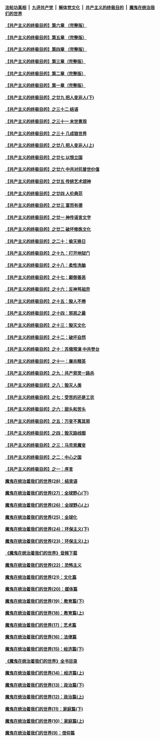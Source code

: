 ####  [法轮功真相](../../../../basic/blob/master/README.md?t=03132113) &nbsp;|&nbsp; [九评共产党](../../../../9ping.md/blob/master/README.md?t=03132113) &nbsp;|&nbsp; [解体党文化](../../../../jtdwh.md/blob/master/README.md?t=03132113)  &nbsp;|&nbsp; [共产主义的终极目的](../../../../gczydzjmd.md/blob/master/README.md?t=03132113) &nbsp;|&nbsp; [魔鬼在统治我们的世界](../../../../mgztzwmdsj.md/blob/master/README.md?t=03132113) 

#### [【共产主义的终极目的】第六章 （完整版）](../pages/nsc422/n11428913.md?t=03132113) 

#### [【共产主义的终极目的】第五章 （完整版）](../pages/nsc422/n11428912.md?t=03132113) 

#### [【共产主义的终极目的】第四章 （完整版）](../pages/nsc422/n11428907.md?t=03132113) 

#### [【共产主义的终极目的】第三章（完整版）](../pages/nsc422/n11428848.md?t=03132113) 

#### [【共产主义的终极目的】第二章（完整版）](../pages/nsc422/n11428831.md?t=03132113) 

#### [【共产主义的终极目的】第一章（完整版）](../pages/nsc422/n11417651.md?t=03132113) 

#### [【共产主义的终极目的】之廿九 把人变非人(下)](../pages/nsc422/n11344140.md?t=03132113) 

#### [【共产主义的终极目的】之三十二 结语](../pages/nsc422/n11360535.md?t=03132113) 

#### [【共产主义的终极目的】之三十一 末世景观](../pages/nsc422/n11351129.md?t=03132113) 

#### [【共产主义的终极目的】之三十 几成狼世界](../pages/nsc422/n11348280.md?t=03132113) 

#### [【共产主义的终极目的】之廿八 把人变非人(上)](../pages/nsc422/n11340492.md?t=03132113) 

#### [【共产主义的终极目的】之廿七 以恨立国](../pages/nsc422/n11336944.md?t=03132113) 

#### [【共产主义的终极目的】之廿六 中共对抗普世价值](../pages/nsc422/n11324785.md?t=03132113) 

#### [【共产主义的终极目的】之廿五 传统艺术颂神](../pages/nsc422/n11296396.md?t=03132113) 

#### [【共产主义的终极目的】之廿四 人伦典范](../pages/nsc422/n11296397.md?t=03132113) 

#### [【共产主义的终极目的】之廿三 富而有德](../pages/nsc422/n11283598.md?t=03132113) 

#### [【共产主义的终极目的】之廿一 神传语言文字](../pages/nsc422/n11263265.md?t=03132113) 

#### [【共产主义的终极目的】之廿二 破坏修炼文化](../pages/nsc422/n11245728.md?t=03132113) 

#### [【共产主义的终极目的】之二十：偷天换日](../pages/nsc422/n11238846.md?t=03132113) 

#### [【共产主义的终极目的】之十九：打开地狱门](../pages/nsc422/n11206376.md?t=03132113) 

#### [【共产主义的终极目的】之十八：柔性洗脑](../pages/nsc422/n11199994.md?t=03132113) 

#### [【共产主义的终极目的】之十七：颠倒善恶](../pages/nsc422/n11179782.md?t=03132113) 

#### [【共产主义的终极目的】之十六：反神骂祖宗](../pages/nsc422/n11166798.md?t=03132113) 

#### [【共产主义的终极目的】之十五：毁人不倦](../pages/nsc422/n11166792.md?t=03132113) 

#### [【共产主义的终极目的】之十四：邪恶之最](../pages/nsc422/n11150249.md?t=03132113) 

#### [【共产主义的终极目的】之十三：毁灭文化](../pages/nsc422/n11135227.md?t=03132113) 

#### [【共产主义的终极目的】之十二：破坏自然](../pages/nsc422/n11135214.md?t=03132113) 

#### [【共产主义的终极目的】之十：苏俄预演 中共登台](../pages/nsc422/n11118424.md?t=03132113) 

#### [【共产主义的终极目的】之十一：屠杀精英](../pages/nsc422/n11118442.md?t=03132113) 

#### [【共产主义的终极目的】之九：共产邪灵一路杀](../pages/nsc422/n11114139.md?t=03132113) 

#### [【共产主义的终极目的】之八：毁灭人类](../pages/nsc422/n11108503.md?t=03132113) 

#### [【共产主义的终极目的】之七：受苦的还是工农](../pages/nsc422/n11101809.md?t=03132113) 

#### [【共产主义的终极目的】之六：甜头和苦头](../pages/nsc422/n11096971.md?t=03132113) 

#### [【共产主义的终极目的】之五：万变不离其邪](../pages/nsc422/n11091285.md?t=03132113) 

#### [【共产主义的终极目的】之四：毁灭路线图](../pages/nsc422/n11086284.md?t=03132113) 

#### [【共产主义的终极目的】之三：马克思魔变](../pages/nsc422/n11061941.md?t=03132113) 

#### [【共产主义的终极目的】之二：中心之国](../pages/nsc422/n11047728.md?t=03132113) 

#### [【共产主义的终极目的】之一：序言](../pages/nsc422/n11086077.md?t=03132113) 

#### [魔鬼在统治着我们的世界(28)：结束语](../pages/nsc422/n10936246.md?t=03132113) 

#### [魔鬼在统治着我们的世界(27)：全球野心(下)](../pages/nsc422/n10928319.md?t=03132113) 

#### [魔鬼在统治着我们的世界(26)：全球野心(上)](../pages/nsc422/n10900318.md?t=03132113) 

#### [魔鬼在统治着我们的世界(25)：全球化](../pages/nsc422/n10788205.md?t=03132113) 

#### [魔鬼在统治着我们的世界(24)：环保主义(下)](../pages/nsc422/n10695307.md?t=03132113) 

#### [魔鬼在统治着我们的世界(23)：环保主义(上)](../pages/nsc422/n10688613.md?t=03132113) 

#### [《魔鬼在统治着我们的世界》音频下载](../pages/nsc422/n10635553.md?t=03132113) 

#### [魔鬼在统治着我们的世界(22)：恐怖主义](../pages/nsc422/n10614727.md?t=03132113) 

#### [魔鬼在统治着我们的世界(21)：文化篇](../pages/nsc422/n10597706.md?t=03132113) 

#### [魔鬼在统治着我们的世界(20)：媒体篇](../pages/nsc422/n10586579.md?t=03132113) 

#### [魔鬼在统治着我们的世界(19)：教育篇(下)](../pages/nsc422/n10564808.md?t=03132113) 

#### [魔鬼在统治着我们的世界(18)：教育篇(上)](../pages/nsc422/n10526970.md?t=03132113) 

#### [魔鬼在统治着我们的世界(17)：艺术篇](../pages/nsc422/n10499093.md?t=03132113) 

#### [魔鬼在统治着我们的世界(16)：法律篇](../pages/nsc422/n10485969.md?t=03132113) 

#### [魔鬼在统治着我们的世界(15)：经济篇(下)](../pages/nsc422/n10469975.md?t=03132113) 

#### [《魔鬼在统治着我们的世界》全书目录](../pages/nsc422/n10464261.md?t=03132113) 

#### [魔鬼在统治着我们的世界(14)：经济篇(上)](../pages/nsc422/n10457370.md?t=03132113) 

#### [魔鬼在统治着我们的世界(13)：政治篇(下)](../pages/nsc422/n10448270.md?t=03132113) 

#### [魔鬼在统治着我们的世界(12)：政治篇(上)](../pages/nsc422/n10444576.md?t=03132113) 

#### [魔鬼在统治着我们的世界(11)：家庭篇(下)](../pages/nsc422/n10440961.md?t=03132113) 

#### [魔鬼在统治着我们的世界(10)：家庭篇(上)](../pages/nsc422/n10435448.md?t=03132113) 

#### [魔鬼在统治着我们的世界(9)：信仰篇](../pages/nsc422/n10432159.md?t=03132113) 

